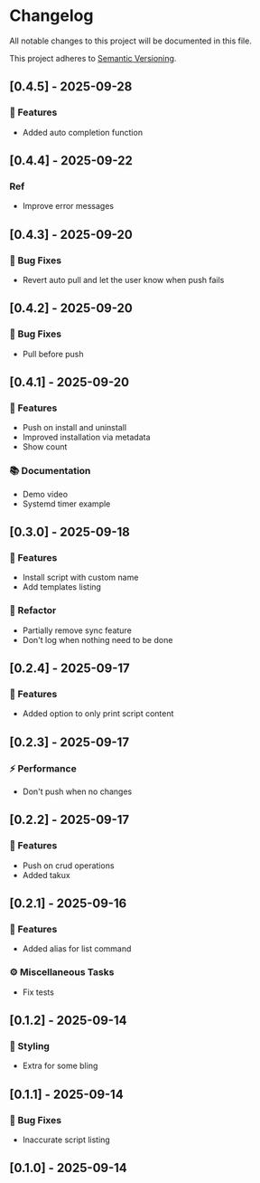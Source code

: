 # Changelog

All notable changes to this project will be documented in this file.

This project adheres to [Semantic Versioning](https://semver.org/spec/v2.0.0.html).

## [0.4.5] - 2025-09-28

### 🚀 Features

- Added auto completion function

## [0.4.4] - 2025-09-22

### Ref

- Improve error messages

## [0.4.3] - 2025-09-20

### 🐛 Bug Fixes

- Revert auto pull and let the user know when push fails

## [0.4.2] - 2025-09-20

### 🐛 Bug Fixes

- Pull before push

## [0.4.1] - 2025-09-20

### 🚀 Features

- Push on install and uninstall
- Improved installation via metadata
- Show count

### 📚 Documentation

- Demo video
- Systemd timer example

## [0.3.0] - 2025-09-18

### 🚀 Features

- Install script with custom name
- Add templates listing

### 🚜 Refactor

- Partially remove sync feature
- Don't log when nothing need to be done

## [0.2.4] - 2025-09-17

### 🚀 Features

- Added option to only print script content

## [0.2.3] - 2025-09-17

### ⚡ Performance

- Don't push when no changes

## [0.2.2] - 2025-09-17

### 🚀 Features

- Push on crud operations
- Added takux

## [0.2.1] - 2025-09-16

### 🚀 Features

- Added alias for list command

### ⚙️ Miscellaneous Tasks

- Fix tests

## [0.1.2] - 2025-09-14

### 🎨 Styling

- Extra for some bling

## [0.1.1] - 2025-09-14

### 🐛 Bug Fixes

- Inaccurate script listing

## [0.1.0] - 2025-09-14

<!-- generated by git-cliff -->

